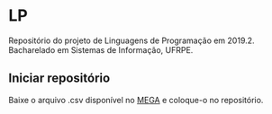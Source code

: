 # LP
Repositório do projeto de Linguagens de Programação em 2019.2. Bacharelado em Sistemas de Informação, UFRPE.

## Iniciar repositório
Baixe o arquivo .csv disponível no [MEGA](https://mega.nz/#!aahVSK6b!XUJYTWSWuQbaO2ylir2M9FgHh5lUgnSc7BqVO0fRofY) e coloque-o no repositório.
